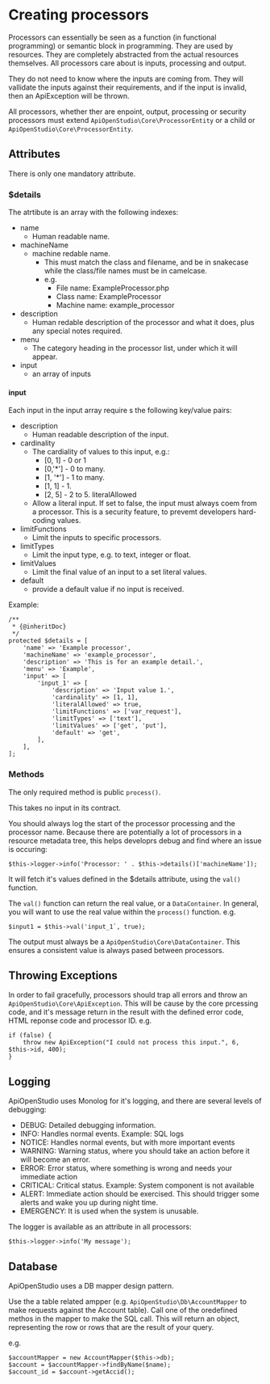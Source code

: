 Creating processors
===================

Processors can essentially be seen as a function (in functional programming) or
semantic block in programming. They are used by resources. They are completely
abstracted from the actual resources themselves. All processors care about is
inputs, processing and output.

They do not need to know where the inputs are coming from. They will vallidate
the inputs against their requirements, and if the input is invalid, then an
ApiException will be thrown.

All processors, whether ther are enpoint, output, processing or security
processors must extend ```ApiOpenStudio\Core\ProcessorEntity``` or a child
or ```ApiOpenStudio\Core\ProcessorEntity```.

Attributes
----------

There is only one mandatory attribute.

### $details

The atrtibute is an array with the following indexes:

* name
    * Human readable name.
* machineName
    * machine redable name.
        * This must match the class and filename, and be in snakecase while the
          class/file names must be in camelcase.
        * e.g.
            * File name: ExampleProcessor.php
            * Class name: ExampleProcessor
            * Machine name: example_processor
* description
    * Human redable description of the processor and what it does, plus any
      special notes required.
* menu
    * The category heading in the processor list, under which it will appear.
* input
    * an array of inputs

#### input

Each input in the input array require s the following key/value pairs:

* description
    * Human readable description of the input.
* cardinality
    * The cardiality of values to this input, e.g.:
        * [0, 1] - 0 or 1
        * [0,'*'] - 0 to many.
        * [1, '*'] - 1 to many.
        * [1, 1] - 1.
        * [2, 5] - 2 to 5. literalAllowed
    * Allow a literal input. If set to false, the input must always coem from a
      processor. This is a security feature, to prevemt developers hard-coding
      values.
* limitFunctions
    * Limit the inputs to specific processors.
* limitTypes
    * Limit the input type, e.g. to text, integer or float.
* limitValues
    * Limit the final value of an input to a set literal values.
* default
    * provide a default value if no input is received.

Example:

    /**
     * {@inheritDoc}
     */
    protected $details = [
        'name' => 'Example processor',
        'machineName' => 'example_processor',
        'description' => 'This is for an example detail.',
        'menu' => 'Example',
        'input' => [
            'input_1' => [
                'description' => 'Input value 1.',
                'cardinality' => [1, 1],
                'literalAllowed' => true,
                'limitFunctions' => ['var_request'],
                'limitTypes' => ['text'],
                'limitValues' => ['get', 'put'],
                'default' => 'get',
            ],
        ],
    ];

### Methods

The only required method is public ```process()```.

This takes no input in its contract.

You should always log the start of the processor processing and the processor
name. Because there are potentially a lot of processors in a resource metadata
tree, this helps developrs debug and find where an issue is occuring:

    $this->logger->info('Processor: ' . $this->details()['machineName']);

It will fetch it's values defined in the $details attribute, using
the ```val()``` function.

The ```val()``` function can return the real value, or a ```DataContainer```. In
general, you will want to use the real value within the ```process()```
function. e.g.

    $input1 = $this->val('input_1`, true);

The output must always be a ```ApiOpenStudio\Core\DataContainer```. This ensures
a consistent value is always pased between processors.

Throwing Exceptions
-------------------

In order to fail gracefully, processors should trap all errors and throw
an ```ApiOpenStudio\Core\ApiException```. This will be cause by the core
prcessing code, and it's message return in the result with the defined error
code, HTML reponse code and processor ID. e.g.

    if (false) {
        throw new ApiException("I could not process this input.", 6, $this->id, 400);
    }

Logging
-------

ApiOpenStudio uses Monolog for it's logging, and there are several levels of
debugging:

* DEBUG: Detailed debugging information.
* INFO: Handles normal events. Example: SQL logs
* NOTICE: Handles normal events, but with more important events
* WARNING: Warning status, where you should take an action before it will become
  an error.
* ERROR: Error status, where something is wrong and needs your immediate action
* CRITICAL: Critical status. Example: System component is not available
* ALERT: Immediate action should be exercised. This should trigger some alerts
  and wake you up during night time.
* EMERGENCY: It is used when the system is unusable.

The logger is available as an attribute in all processors:

    $this->logger->info('My message');

Database
--------

ApiOpenStudio uses a DB mapper design pattern.

Use the a table related ampper (e.g. ```ApiOpenStudio\Db\AccountMapper``` to
make requests against the Account table). Call one of the oredefined methos in
the mapper to make the SQL call. This will return an object, representing the
row or rows that are the result of your query.

e.g.

    $accountMapper = new AccountMapper($this->db);
    $account = $accountMapper->findByName($name);
    $account_id = $account->getAccid();
